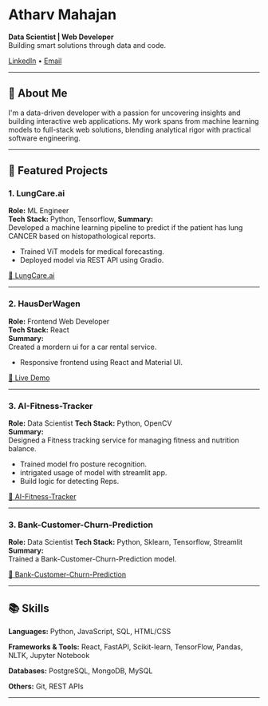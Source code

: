 # Atharv Mahajan

**Data Scientist | Web Developer**  
Building smart solutions through data and code.  

[LinkedIn](https://linkedin.com/in/atahrvmahajan63) • [Email](mailto:m.atharv063@gmail.com)

---

## 🧠 About Me

I'm a data-driven developer with a passion for uncovering insights and building interactive web applications. My work spans from machine learning models to full-stack web solutions, blending analytical rigor with practical software engineering.

---

## 🚀 Featured Projects

### 1. **LungCare.ai**
**Role:** ML Engineer  
**Tech Stack:** Python, Tensorflow, 
**Summary:**  
Developed a machine learning pipeline to predict if the patient has lung CANCER based on histopathological reports.

- Trained ViT models for medical forecasting.
- Deployed model via REST API using Gradio.

[🔗 LungCare.ai](https://lungcareai.vercel.app/)

---

### 2. **HausDerWagen**
**Role:** Frontend Web Developer  
**Tech Stack:** React  
**Summary:**  
Created a mordern ui for a car rental service.

- Responsive frontend using React and Material UI.

[🔗 Live Demo](https://hausderwagon.vercel.app/)

---

### 3. **AI-Fitness-Tracker**
**Role:** Data Scientist 
**Tech Stack:** Python, OpenCV  
**Summary:**  
Designed a Fitness tracking service for managing fitness and nutrition balance.

- Trained model fro posture recognition.
- intrigated usage of model with streamlit app.
- Build logic for detecting Reps.

[🔗 AI-Fitness-Tracker](https://fitness-tracker-cv.streamlit.app/)

---

### 3. **Bank-Customer-Churn-Prediction**
**Role:** Data Scientist 
**Tech Stack:** Python, Sklearn, Tensorflow, Streamlit 
**Summary:**  
Trained a Bank-Customer-Churn-Prediction model.

[🔗 Bank-Customer-Churn-Prediction](https://cst-churn-prediction.streamlit.app/)

---

## 📚 Skills

**Languages:** Python, JavaScript, SQL, HTML/CSS  

**Frameworks & Tools:** React, FastAPI, Scikit-learn, TensorFlow, Pandas, NLTK, Jupyter Notebook

**Databases:** PostgreSQL, MongoDB, MySQL  

**Others:** Git, REST APIs

---
